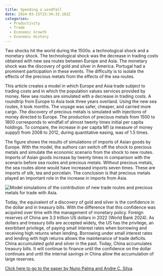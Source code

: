```yaml
---
title: Spending a windfall
date: 2024-03-15T15:34:33.162Z
categories:
  - Productivity
  - Trade
  - Economic Growth
  - Economic History
---
```

Two shocks hit the world during the 1500s: a technological shock and a monetary shock. The technological shock was the decrease in trading costs obtained with new sea routes between Europe and Asia. The monetary shock was the discovery of gold and silver in America. Portugal had a prominent participation in these events. The difficulty is to isolate the effects of the precious metals from the effects of the sea routes. 

This article creates a model in which Europe and Asia trade subject to trading costs and in which the population values services provided by money. New sea routes are simulated with a decrease in trading costs. A roundtrip from Europe to Asia took three years overland. Using the new sea routes, it took months. The voyage was safer, cheaper, and carried more cargo. The discovery of precious metals is simulated with injections of money directed to Europe. The production of precious metals from 1500 to 1800 corresponds to  windfall of almost twenty times initial per capita holdings. To compare, the increase in per capita M1 (a measure of money suppyl) from 2008 to 2012, during quantitative easing, was of 1.5 times.

The figure shows the results of simulations of imports of Asian goods by Europe. With the model, the authors can switch off the shock to precious metals and simulate the economic scenario from the shock to new routes. Imports of Asian goods increase by twenty times in comparison with the scenario before sea routes and precious metals. Without precious metals, the sea routes alone would have increased imports seven times. These are imports of silk, tea and porcelain. The conclusion is that precious metals played an important role in the increase in imports from Asia.

![](https://ucarecdn.com/2d306a9a-fdc8-498e-951d-d0b79598d79c/ "Model simulations of the contribution of new trade routes and precious metals for trade with Asia.")

Today, the equivalent of a discovery of gold and silver is the confidence in the dollar and in treasury bills. With the difference that this confidence was acquired over time with the management of monetary policy. Foreign reserves of China are 3.3 trillion US dollars in 2022 (World Bank 2024). As dollars and treasury bills are accepted widely, the US has the privilege, an exorbitant privilege, of paying small interest rates when borrowing and receiving high returns when lending. Borrowing under small interest rates and lending with high returns allows the maintenance of trade deficits. China accumulated gold and silver in the past. Today, China accumulates treasury bills. It will continue to finance until the confidence on the dollar continues and until the internal savings in China allow the accumulation of large reserves.

[Click here to go to the paper by Nuno Palma and Andre C. Silva](https://onlinelibrary.wiley.com/doi/10.1111/iere.12662).